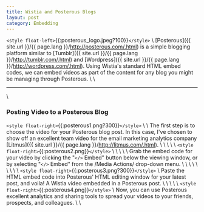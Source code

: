 ```yaml
---
title: Wistia and Posterous Blogs
layout: post
category: Embedding
---
```


`<style float-left>`{{:posterous_logo.jpeg?100}}`</style>`
\\
[Posterous]({{ site.url }}/{{ page.lang }}/http://posterous.com/.html) is a simple blogging platform similar to [Tumblr]({{ site.url }}/{{ page.lang }}/http://tumblr.com/.html) and [Wordpress]({{ site.url }}/{{ page.lang }}/http://wordpress.com/.html). Using Wistia's standard HTML embed codes, we can embed videos as part of the content for any blog you might be managing through Posterous.
\\
\\

----
\\
### Posting Video to a Posterous Blog

`<style float-right>`{{:posterous1.png?300}}`</style>`
\\
\\
The first step is to choose the video for your Posterous blog post.  In this case, I've chosen to show off an excellent team video for the email marketing analytics company [Litmus]({{ site.url }}/{{ page.lang }}/http://litmus.com/.html).
\\
\\
\\
\\
\\
`<style float-right>`{{:posterous2.png}}`</style>`
\\
\\
\\
\\
\\
Grab the embed code for your video by clicking the "`</>` Embed" button below the viewing window, or by selecting "`</>` Embed" from the /Media Actions/ drop-down menu.
\\
\\
\\
\\
\\
\\
\\
\\
\\
`<style float-right>`{{:posterous3.png?300}}`</style>`
\\
Paste the HTML embed code into Posterous' HTML editing window for your latest post, and voila! A Wistia video embedded in a Posterous post.
\\
\\
\\
\\
\\
`<style float-right>`{{:posterous4.png}}`</style>`
\\
Now, you can use Posterous excellent analytics and sharing tools to spread your videos to your friends, prospects, and colleagues.
\\
\\
